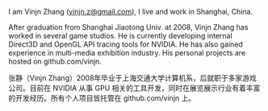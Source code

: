 I am Vinjn Zhang (vinjn.z@gmail.com), I live and work in Shanghai, China.

After graduation from Shanghai Jiaotong Univ. at 2008, Vinjn Zhang has worked in several game studios. He is currently developing internal Direct3D and OpenGL API tracing tools for NVIDIA. He has also gained experience in multi-media exhibition industry. His personal projects are hosted on github.com/vinjn.

张静（Vinjn Zhang）2008年毕业于上海交通大学计算机系，后就职于多家游戏公司。目前在 NVIDIA 从事 GPU 相关的工具开发，同时在展览展示行业有着丰富的开发经历。所有个人项目皆托管在 github.com/vinjn 上。  
